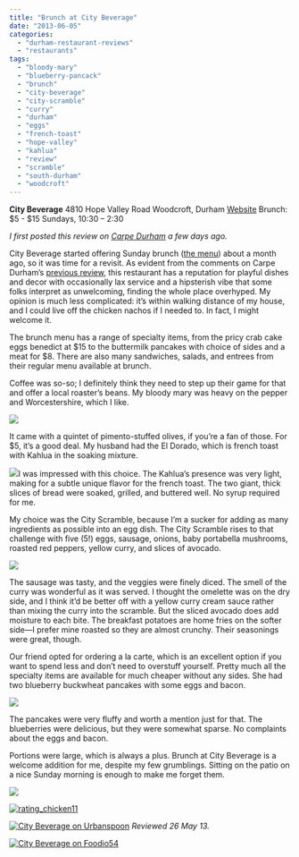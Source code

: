 ```yaml
---
title: "Brunch at City Beverage"
date: "2013-06-05"
categories: 
  - "durham-restaurant-reviews"
  - "restaurants"
tags: 
  - "bloody-mary"
  - "blueberry-pancack"
  - "brunch"
  - "city-beverage"
  - "city-scramble"
  - "curry"
  - "durham"
  - "eggs"
  - "french-toast"
  - "hope-valley"
  - "kahlua"
  - "review"
  - "scramble"
  - "south-durham"
  - "woodcroft"
---
```


**City Beverage** 4810 Hope Valley Road Woodcroft, Durham [Website](http://www.citybeverage-durham.com/) Brunch: $5 - $15 Sundays, 10:30 – 2:30

_I first posted this review on [Carpe Durham](http://wp.me/px7rI-66g "Carpe Durham post") a few days ago._

City Beverage started offering Sunday brunch ([the menu](http://www.citybeverage-durham.com/sunday-brunch.html)) about a month ago, so it was time for a revisit. As evident from the comments on Carpe Durham’s [previous review](http://carpedurham.com/2009/12/16/city-beverage/), this restaurant has a reputation for playful dishes and decor with occasionally lax service and a hipsterish vibe that some folks interpret as unwelcoming, finding the whole place overhyped. My opinion is much less complicated: it’s within walking distance of my house, and I could live off the chicken nachos if I needed to. In fact, I might welcome it.

The brunch menu has a range of specialty items, from the pricy crab cake eggs benedict at $15 to the buttermilk pancakes with choice of sides and a meat for $8. There are also many sandwiches, salads, and entrees from their regular menu available at brunch.

Coffee was so-so; I definitely think they need to step up their game for that and offer a local roaster’s beans. My bloody mary was heavy on the pepper and Worcestershire, which I like.

[![](http://carpedurham.com/wp-content/uploads/2013/06/City_Beverage_Brunch02.jpg)](http://carpedurham.com/2013/06/03/brunch-at-city-beverage/city_beverage_brunch02/)

It came with a quintet of pimento-stuffed olives, if you’re a fan of those. For $5, it’s a good deal. My husband had the El Dorado, which is french toast with Kahlua in the soaking mixture.

[![](http://carpedurham.com/wp-content/uploads/2013/06/City_Beverage_Brunch04.jpg)](http://carpedurham.com/2013/06/03/brunch-at-city-beverage/city_beverage_brunch04/)I was impressed with this choice. The Kahlua’s presence was very light, making for a subtle unique flavor for the french toast. The two giant, thick slices of bread were soaked, grilled, and buttered well. No syrup required for me.

My choice was the City Scramble, because I’m a sucker for adding as many ingredients as possible into an egg dish. The City Scramble rises to that challenge with five (5!) eggs, sausage, onions, baby portabella mushrooms, roasted red peppers, yellow curry, and slices of avocado.

[![](http://carpedurham.com/wp-content/uploads/2013/06/City_Beverage_Brunch05.jpg)](http://carpedurham.com/2013/06/03/brunch-at-city-beverage/city_beverage_brunch05/)

The sausage was tasty, and the veggies were finely diced. The smell of the curry was wonderful as it was served. I thought the omelette was on the dry side, and I think it’d be better off with a yellow curry cream sauce rather than mixing the curry into the scramble. But the sliced avocado does add moisture to each bite. The breakfast potatoes are home fries on the softer side—I prefer mine roasted so they are almost crunchy. Their seasonings were great, though.

Our friend opted for ordering a la carte, which is an excellent option if you want to spend less and don’t need to overstuff yourself. Pretty much all the specialty items are available for much cheaper without any sides. She had two blueberry buckwheat pancakes with some eggs and bacon.

[![](http://carpedurham.com/wp-content/uploads/2013/06/City_Beverage_Brunch03.jpg)](http://carpedurham.com/2013/06/03/brunch-at-city-beverage/city_beverage_brunch03/)

The pancakes were very fluffy and worth a mention just for that. The blueberries were delicious, but they were somewhat sparse. No complaints about the eggs and bacon.

Portions were large, which is always a plus. Brunch at City Beverage is a welcome addition for me, despite my few grumblings. Sitting on the patio on a nice Sunday morning is enough to make me forget them.

[![](http://carpedurham.com/wp-content/uploads/2013/06/City_Beverage_Brunch06.jpg)](http://carpedurham.com/2013/06/03/brunch-at-city-beverage/city_beverage_brunch06/)

[![rating_chicken11](http://s3.amazonaws.com/thegourmez-wpmedia/2009/02/rating_chicken11.gif)](http://www.thegourmez.com/2009/02/barten-guestier-private-selection-merlot-2006/rating_chicken11/)

[![City Beverage on Urbanspoon](http://www.urbanspoon.com/b/link/290568/minilink.gif)](http://www.urbanspoon.com/r/25/290568/restaurant/Hope-Valley/City-Beverage-Durham) _Reviewed 26 May 13._

[![City Beverage on Foodio54](http://foodio54.com/images/badge-1-549d8.jpg)](http://foodio54.com/restaurant/Durham-NC/549d8/City-Beverage)
